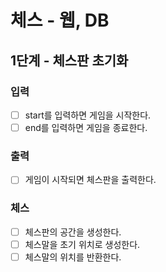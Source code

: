 # 체스 - 웹, DB

## 1단계 - 체스판 초기화

### 입력
- [ ] start를 입력하면 게임을 시작한다.
- [ ] end를 입력하면 게임을 종료한다.

### 출력
- [ ] 게임이 시작되면 체스판을 출력한다.

### 체스 
- [ ] 체스판의 공간을 생성한다.
- [ ] 체스말을 초기 위치로 생성한다.
- [ ] 체스말의 위치를 반환한다.
